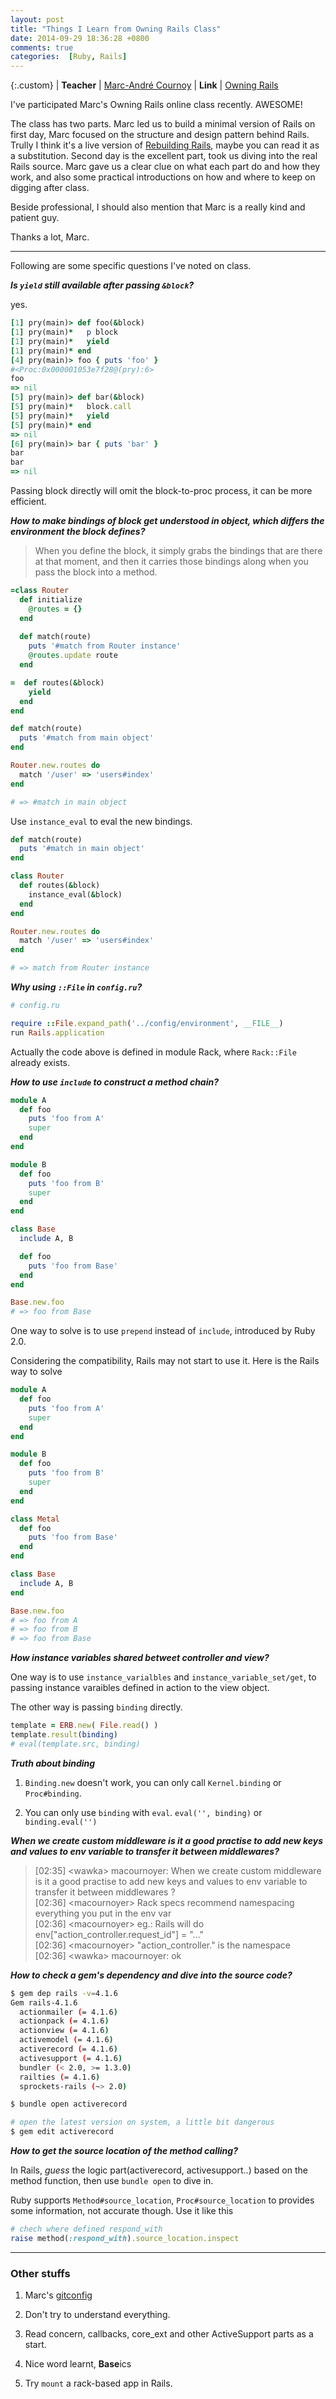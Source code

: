 ```yaml
---
layout: post
title: "Things I Learn from Owning Rails Class"
date: 2014-09-29 18:36:28 +0800
comments: true
categories:  [Ruby, Rails]
---
```


{:.custom}
| **Teacher** | [Marc-André Cournoy](http://macournoyer.com/)
| **Link**    | [Owning Rails](http://owningrails.com/)

I've participated Marc's Owning Rails online class recently. AWESOME!

The class has two parts. Marc led us to build a minimal version of Rails on first day, Marc focused on the structure and design pattern behind Rails. Trully I think it's a live version of [Rebuilding Rails](http://blog.ifyouseewendy.com/blog/2014/09/27/rebuilding-rails/), maybe you can read it as a substitution. Second day is the excellent part, took us diving into the real Rails source. Marc gave us a clear clue on what each part do and how they work, and also some practical introductions on how and where to keep on digging after class. 

Beside professional, I should also mention that Marc is a really kind and patient guy.

Thanks a lot, Marc.

- - -

Following are some specific questions I've noted on class.

***Is `yield` still available after passing `&block`?***

yes.

```ruby
[1] pry(main)> def foo(&block)
[1] pry(main)*   p block
[1] pry(main)*   yield
[1] pry(main)* end 
[4] pry(main)> foo { puts 'foo' }
#<Proc:0x000001053e7f28@(pry):6>
foo
=> nil
[5] pry(main)> def bar(&block)
[5] pry(main)*   block.call
[5] pry(main)*   yield
[5] pry(main)* end  
=> nil
[6] pry(main)> bar { puts 'bar' }
bar
bar
=> nil
```

Passing block directly will omit the block-to-proc process, it can be more efficient.

***How to make bindings of block get understood in object, which differs the environment the block defines?***

> When you define the block, it simply grabs the bindings that are there at that moment, and then it carries those bindings along when you pass the block into a method. 


```ruby
=class Router
  def initialize
    @routes = {}
  end
  
  def match(route)
    puts '#match from Router instance'
    @routes.update route
  end

=  def routes(&block)
    yield
  end
end

def match(route)
  puts '#match from main object'
end

Router.new.routes do
  match '/user' => 'users#index'
end

# => #match in main object
```

Use `instance_eval` to eval the new bindings.

```ruby
def match(route)
  puts '#match in main object'
end

class Router
  def routes(&block)
    instance_eval(&block)
  end
end

Router.new.routes do
  match '/user' => 'users#index'
end

# => match from Router instance
```

***Why using `::File` in `config.ru`?***

```ruby
# config.ru

require ::File.expand_path('../config/environment', __FILE__)
run Rails.application
```

Actually the code above is defined in module Rack, where `Rack::File` already exists.

***How to use `include` to construct a method chain?***

```ruby
module A
  def foo
    puts 'foo from A'
    super
  end
end

module B
  def foo
    puts 'foo from B'
    super
  end
end

class Base
  include A, B

  def foo
    puts 'foo from Base'
  end
end

Base.new.foo
# => foo from Base
```

One way to solve is to use `prepend` instead of `include`, introduced by Ruby 2.0.

Considering the compatibility, Rails may not start to use it. Here is the Rails way to solve

```ruby
module A
  def foo
    puts 'foo from A'
    super
  end
end

module B
  def foo
    puts 'foo from B'
    super
  end
end

class Metal
  def foo
    puts 'foo from Base'
  end
end

class Base
  include A, B
end

Base.new.foo
# => foo from A
# => foo from B
# => foo from Base
```

***How instance variables shared betweet controller and view?***

One way is to use `instance_varialbles` and `instance_variable_set/get`, to passing instance varaibles defined in action to the view object.

The other way is passing `binding` directly.

```ruby
template = ERB.new( File.read() )
template.result(binding)
# eval(template.src, binding)
```

***Truth about binding***

1. `Binding.new` doesn't work, you can only call `Kernel.binding` or `Proc#binding`.

2. You can only use `binding` with `eval`. `eval('', binding)` or `binding.eval('')`

***When we create custom middleware is it a good practise to add new keys and values to env variable to transfer it between middlewares?***

> [02:35] \<wawka> macournoyer: When we create custom middleware is it a good practise to add new keys and values to env variable to transfer it between middlewares ?  
> [02:36] \<macournoyer>  Rack specs recommend namespacing everything you put in the env var  
> [02:36] \<macournoyer> eg.: Rails will do env["action\_controller.request\_id"] = "..."   
> [02:36] \<macournoyer> "action_controller." is the namespace  
> [02:36] \<wawka> macournoyer: ok

***How to check a gem's dependency and dive into the source code?***

```sh
$ gem dep rails -v=4.1.6    
Gem rails-4.1.6
  actionmailer (= 4.1.6)
  actionpack (= 4.1.6)
  actionview (= 4.1.6)
  activemodel (= 4.1.6)
  activerecord (= 4.1.6)
  activesupport (= 4.1.6)
  bundler (< 2.0, >= 1.3.0)
  railties (= 4.1.6)
  sprockets-rails (~> 2.0)

$ bundle open activerecord

# open the latest version on system, a little bit dangerous 
$ gem edit activerecord
```

***How to get the source location of the method calling?***

In Rails, *guess* the logic part(activerecord, activesupport..) based on the method function, then use `bundle open` to dive in.

Ruby supports `Method#source_location`, `Proc#source_location` to provides some information, not accurate though. Use it like this

```ruby
# chech where defined respond_with
raise method(:respond_with).source_location.inspect
```

- - -

### Other stuffs

1. Marc's [gitconfig](https://gist.github.com/macournoyer/1878273)

2. Don't try to understand everything.

3. Read concern, callbacks, core_ext and other ActiveSupport parts as a start.

4. Nice word learnt, **Base**ics

5. Try `mount` a rack-based app in Rails.
